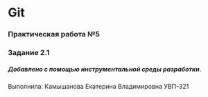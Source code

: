 # Git
### Практическая работа №5
### Задание 2.1
##### Добавлено с помощью инструментальной среды разработки.
Выполнила: Камышанова Екатерина Владимировна
УВП-321